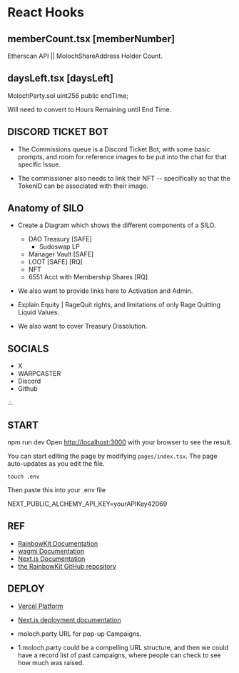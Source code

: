 # React Hooks

## memberCount.tsx [memberNumber]

Etherscan API || MolochShareAddress Holder Count.

## daysLeft.tsx [daysLeft]

MolochParty.sol
  uint256 public endTime;

Will need to convert to Hours Remaining until End Time.

## DISCORD TICKET BOT

* The Commissions queue is a Discord Ticket Bot, with some basic prompts, and room for reference images to be put into the chat for that specific Issue.

* The commissioner also needs to link their NFT -- specifically so that the TokenID can be associated with their image.

## Anatomy of SILO

* Create a Diagram which shows the different components of a SILO.
  * DAO Treasury [SAFE]
    * Sudoswap LP
  * Manager Vault [SAFE]
  * LOOT [SAFE] [RQ]
  * NFT
  * 6551 Acct with Membership Shares [RQ]

* We also want to provide links here to Activation and Admin.
* Explain Equity | RageQuit rights, and limitations of only Rage Quitting Liquid Values.
* We also want to cover Treasury Dissolution.

## SOCIALS

* X
* WARPCASTER
* Discord
* Github

.:.

## START

npm run dev
Open [http://localhost:3000](http://localhost:3000) with your browser to see the result.

You can start editing the page by modifying `pages/index.tsx`. The page auto-updates as you edit the file.

```touch .env```

Then paste this into your .env file

NEXT_PUBLIC_ALCHEMY_API_KEY=yourAPIKey42069

## REF

* [RainbowKit Documentation](https://rainbowkit.com)
* [wagmi Documentation](https://wagmi.sh)
* [Next.js Documentation](https://nextjs.org/docs)
* [the RainbowKit GitHub repository](https://github.com/rainbow-me/rainbowkit)

## DEPLOY

* [Vercel Platform](https://vercel.com/new?utm_medium=default-template&filter=next.js&utm_source=create-next-app&utm_campaign=create-next-app-readme)
* [Next.js deployment documentation](https://nextjs.org/docs/deployment)

* moloch.party URL for pop-up Campaigns.
* 1.moloch.party could be a compelling URL structure, and then we could have a record list of past campaigns, where people can check to see how much was raised.
